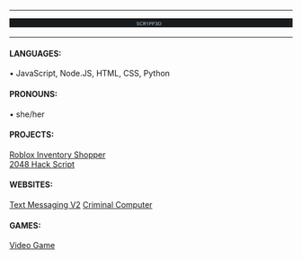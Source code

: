 <hr>
<img src="scr1pp3d.JPG">
<hr>

#### LANGUAGES:                    
• JavaScript, Node.JS, HTML, CSS, Python   
#### PRONOUNS:                     
• she/her              
#### PROJECTS:
<a href="https://github.com/Scripped/Roblox-Inventory-Shopper">Roblox Inventory Shopper</a> <br>
<a href="https://github.com/Scripped/2048-Hack-Script">2048 Hack Script</a> <br>
#### WEBSITES:
<a href="https://scripped.github.io/Text-Messaging-V2/">Text Messaging V2</a>
<a href="https://scripped.github.io/Criminal-Computer/">Criminal Computer</a>
#### GAMES:
<a href="https://scripped.github.io/Video-Show-Game">Video Game</a>
